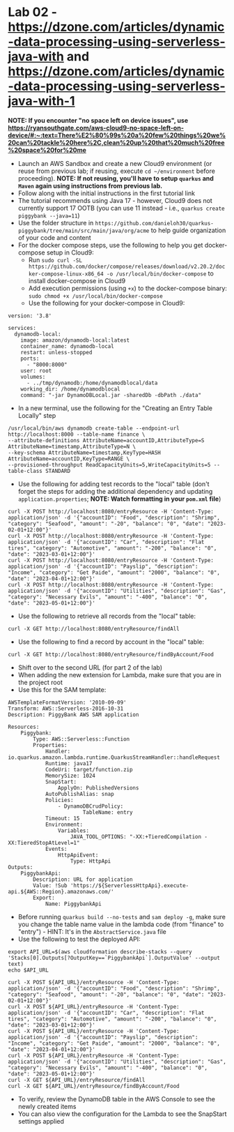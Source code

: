 # Lab 02 - https://dzone.com/articles/dynamic-data-processing-using-serverless-java-with and https://dzone.com/articles/dynamic-data-processing-using-serverless-java-with-1 

**NOTE: If you encounter "no space left on device issues", use https://ryansouthgate.com/aws-cloud9-no-space-left-on-device/#:~:text=There%E2%80%99s%20a%20few%20things%20we%20can%20tackle%20here%2C,clean%20up%20that%20much%20free%20space%20for%20me**

* Launch an AWS Sandbox and create a new Cloud9 environment (or reuse from previous lab; if reusing, execute `cd ~/environment` before proceeding). **NOTE: If not reusing, you'll have to setup `quarkus` and `Maven` again using instructions from previous lab.**
* Follow along with the initial instructions in the first tutorial link
* The tutorial recommends using Java 17 - however, Cloud9 does not currently support 17 OOTB (you can use 11 instead - i.e., `quarkus create piggybank --java=11`)
* Use the folder structure in `https://github.com/danieloh30/quarkus-piggybank/tree/main/src/main/java/org/acme` to help guide organization of your code and content
* For the docker compose steps, use the following to help you get docker-compose setup in Cloud9:
    * Run `sudo curl -SL https://github.com/docker/compose/releases/download/v2.20.2/docker-compose-linux-x86_64 -o /usr/local/bin/docker-compose` to install docker-compose in Cloud9
    * Add execution permissions (using `+x`) to the docker-compose binary: `sudo chmod +x /usr/local/bin/docker-compose`
    * Use the following for your docker-compose in Cloud9:
```
version: '3.8'

services:
  dynamodb-local:
    image: amazon/dynamodb-local:latest
    container_name: dynamodb-local
    restart: unless-stopped
    ports:
      - "8000:8000"
    user: root
    volumes:
      - ../tmp/dynamodb:/home/dynamodblocal/data
    working_dir: /home/dynamodblocal
    command: "-jar DynamoDBLocal.jar -sharedDb -dbPath ./data"
```
* In a new terminal, use the following for the "Creating an Entry Table Locally" step
```
/usr/local/bin/aws dynamodb create-table --endpoint-url http://localhost:8000 --table-name finance \
--attribute-definitions AttributeName=accountID,AttributeType=S AttributeName=timestamp,AttributeType=N \
--key-schema AttributeName=timestamp,KeyType=HASH AttributeName=accountID,KeyType=RANGE \
--provisioned-throughput ReadCapacityUnits=5,WriteCapacityUnits=5 --table-class STANDARD
```
* Use the following for adding test records to the "local" table (don't forget the steps for adding the additional dependency and updating `application.properties`; **NOTE: Watch formatting in your `pom.xml` file**)
```
curl -X POST http://localhost:8080/entryResource -H 'Content-Type: application/json' -d '{"accountID": "Food", "description": "Shrimp", "category": "Seafood", "amount": "-20", "balance": "0", "date": "2023-02-01+12:00"}'
curl -X POST http://localhost:8080/entryResource -H 'Content-Type: application/json' -d '{"accountID": "Car", "description": "Flat tires", "category": "Automotive", "amount": "-200", "balance": "0", "date": "2023-03-01+12:00"}'
curl -X POST http://localhost:8080/entryResource -H 'Content-Type: application/json' -d '{"accountID": "Payslip", "description": "Income", "category": "Get Paide", "amount": "2000", "balance": "0", "date": "2023-04-01+12:00"}'
curl -X POST http://localhost:8080/entryResource -H 'Content-Type: application/json' -d '{"accountID": "Utilities", "description": "Gas", "category": "Necessary Evils", "amount": "-400", "balance": "0", "date": "2023-05-01+12:00"}'
```
* Use the following to retrieve all records from the "local" table:
```
curl -X GET http://localhost:8080/entryResource/findAll 
```
* Use the following to find a record by account in the "local" table:
```
curl -X GET http://localhost:8080/entryResource/findByAccount/Food
```
* Shift over to the second URL (for part 2 of the lab)
* When adding the new extension for Lambda, make sure that you are in the project root
* Use this for the SAM template:
```
AWSTemplateFormatVersion: '2010-09-09'
Transform: AWS::Serverless-2016-10-31
Description: PiggyBank AWS SAM application

Resources:
    Piggybank:
        Type: AWS::Serverless::Function
        Properties:
            Handler: io.quarkus.amazon.lambda.runtime.QuarkusStreamHandler::handleRequest
            Runtime: java17
            CodeUri: target/function.zip
            MemorySize: 1024
            SnapStart:
                ApplyOn: PublishedVersions
            AutoPublishAlias: snap
            Policies:
                - DynamoDBCrudPolicy:
                        TableName: entry
            Timeout: 15
            Environment:
                Variables:
                    JAVA_TOOL_OPTIONS: "-XX:+TieredCompilation -XX:TieredStopAtLevel=1"
            Events:
                HttpApiEvent:
                    Type: HttpApi
Outputs:
    PiggybankApi:
        Description: URL for application
        Value: !Sub 'https://${ServerlessHttpApi}.execute-api.${AWS::Region}.amazonaws.com/'
        Export:
            Name: PiggybankApi
```
* Before running `quarkus build --no-tests` and `sam deploy -g`, make sure you change the table name value in the lambda code (from "finance" to "entry") - HINT: It's in the `AbstractService.java` file
* Use the following to test the deployed API:
```
export API_URL=$(aws cloudformation describe-stacks --query 'Stacks[0].Outputs[?OutputKey==`PiggybankApi`].OutputValue' --output text)
echo $API_URL
```
```
curl -X POST ${API_URL}/entryResource -H 'Content-Type: application/json' -d '{"accountID": "Food", "description": "Shrimp", "category": "Seafood", "amount": "-20", "balance": "0", "date": "2023-02-01+12:00"}'
curl -X POST ${API_URL}/entryResource -H 'Content-Type: application/json' -d '{"accountID": "Car", "description": "Flat tires", "category": "Automotive", "amount": "-200", "balance": "0", "date": "2023-03-01+12:00"}'
curl -X POST ${API_URL}/entryResource -H 'Content-Type: application/json' -d '{"accountID": "Payslip", "description": "Income", "category": "Get Paide", "amount": "2000", "balance": "0", "date": "2023-04-01+12:00"}'
curl -X POST ${API_URL}/entryResource -H 'Content-Type: application/json' -d '{"accountID": "Utilities", "description": "Gas", "category": "Necessary Evils", "amount": "-400", "balance": "0", "date": "2023-05-01+12:00"}'
curl -X GET ${API_URL}/entryResource/findAll
curl -X GET ${API_URL}/entryResource/findByAccount/Food
```
* To verify, review the DynamoDB table in the AWS Console to see the newly created items
* You can also view the configuration for the Lambda to see the SnapStart settings applied
